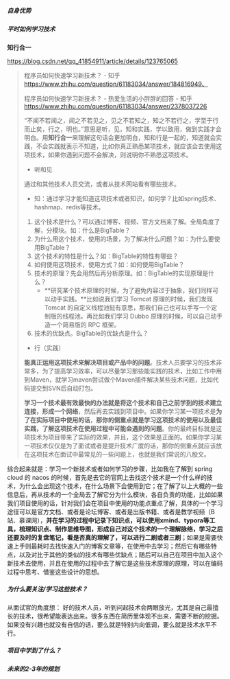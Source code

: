 ##### 自身优势

##### 平时如何学习技术

**知行合一**

https://blog.csdn.net/qq_41854911/article/details/123765065

> 程序员如何快速学习新技术？ - 知乎 https://www.zhihu.com/question/61183034/answer/184816949、
>
> 程序员如何快速学习新技术？ - 热爱生活的小胖胖的回答 - 知乎 https://www.zhihu.com/question/61183034/answer/2378037226
>
> “不闻不若闻之，闻之不若见之，见之不若知之，知之不若行之，学至于行而止矣，行之，明也。”意思是听，见，知和实践，学以致用，做到实践才会明白。用**知行合一**来理解这句话会更加明白，知和行是一起的，知道就会实践，不会实践就表示不知道，比如你真正熟悉某项技术，就应该会去使用这项技术，如果你遇到问题不会解决，则说明你不熟悉这项技术。
>
> - 听和见
>
> 通过和其他技术人员交流，或者从技术网站看有哪些技术。
>
> - 知：通过学习才能知道这项技术或者知识，如何学？比如spring技术、hashmap、redis等技术。
>
> 1. 这个技术是什么？可以通过博客、视频、官方文档来了解。全局角度了解，分模块。如：什么是BigTable？
> 2. 为什么用这个技术，使用的场景，为了解决什么问题？如：为什么要使用BigTable？
> 3. 这个技术的特性是什么？如：BigTable的特性有哪些？
> 4. 如何使用这项技术，使用方式？如：如何使用BigTable？
> 5. 技术的原理？先会用然后再分析原理。如：BigTable的实现原理是什么？
>    - **研究某个技术原理的时候，为了避免内容过于抽象，我们同样可以动手实践。**比如说我们学习 Tomcat 原理的时候，我们发现 Tomcat 的自定义线程池挺有意思，那我们自己也可以手写一个定制版的线程池。再比如我们学习 Dubbo 原理的时候，可以自己动手造一个简易版的 RPC 框架。
> 6. 技术的优缺点。BigTable的优缺点是什么？
>
> - 行（实践）
>
> **能真正运用这项技术来解决项目或产品中的问题**。技术人员要学习的技术非常多，为了提高学习效率，可以尽量学习那些能实践的技术，比如工作中用到Maven，就学习maven尝试做个Maven插件解决某些技术问题，比如代码提交到SVN后自动打包。
>
> **学习一个技术最有效最快的办法就是将这个技术和自己之前学到的技术建立连接，形成一个网络**，然后再去实践到项目中。如果你学习某一项技术是**为了在实际项目中使用的话**，**那你的侧重点就是学习这项技术的使用以及最佳实践，了解这项技术在使用过程中可能会遇到的问题**。你的最终目标就是这项技术为项目带来了实际的效果，并且，这个效果是正面的。如果你学习某一项技术仅仅是为了面试或者是提升技术广度的话，那你的侧重点就应该放在这项技术在面试中最常见的一些问题上，也就是我们常说的八股文。

综合起来就是：学习一个新技术或者如何学习的步骤，比如我在了解到 spring cloud 的 nacos 的时候，首先是去它的官网上去找这个技术是一个什么样的技术，为什么会出现这个技术，在什么场景下会使用到它；在了解了以上大概的一些信息后，再从技术的一个全局去了解它分为什么模块，各自负责的功能，比如如果我们项目使用的话，针对我们会在项目中使用的功能点重点了解，具体的一个学习途径可以是官方文档、或者是论坛博客、或者是出版书籍、或者是教学视频（B站、慕课网），**并在学习的过程中记录下知识点，可以使用xmind、typora等工具，梳理知识点、制作思维导图，形成自己对这个技术的一个理解脉络，学习之后还要及时的复盘笔记，看是否真的理解了，可以进行二刷或者三刷**；如果是需要快速上手则最耗时去找快速入门的博客文章等，在使用中去学习；然后它有哪些特点，以及对比于其他的类似的技术有哪些优缺点；随后可以自己在项目中加入这个新技术去使用，并且在使用的过程中去了解它是这些技术原理的原理，可以在编码过程中思考、借鉴这些设计的思想。

##### 为什么要关注/学习这些技术？

从面试官的角度想：
好的技术人员，听到问起技术会两眼放光，尤其是自己最擅长的技术，很希望能表达出来。很多东西在简历里体现不出来，需要不断的挖掘。如果没有兴趣也就没有自信的话，要么就是特别内向低调，要么就是技术水平不行。

##### 项目中学到了什么？

##### 未来的2-3年的规划

